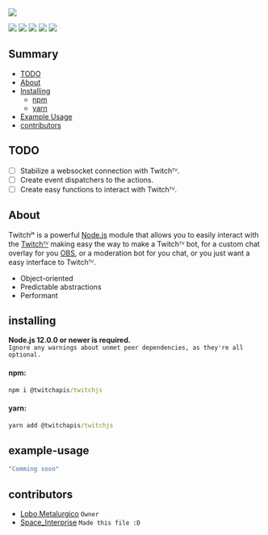 <img src="https://media.discordapp.net/attachments/773922086188089374/774016163909992448/TwitchJS.png?width=879&height=475">
<p>
  <img src="https://img.shields.io/discord/773920681246851083?color=7289da&logo=discord&logoColor=FFFF55"/>
  <img src="https://img.shields.io/npm/v/@twitchapis/twitchjs.svg?maxAge=3600"/>
  <img src="https://img.shields.io/npm/dt/@twitchapis/twitchjs.svg?maxAge=3600"/>
  <img src="https://github.com/twitchapis/TwitchJS/workflows/Testing/badge.svg"/>
  <img src="https://img.shields.io/david/twitchapis/twitchJs.svg?maxAge=3600"/>
</p>

## Summary

- [TODO](#todo)
- [About](#about)
- [Installing](#installing)
  - [npm](#npm)
  - [yarn](#yarn)
- [Example Usage](#example-usage)
- [contributors](#contributors)

## TODO

- [ ] Stabilize a websocket connection with Twitchᵀⱽ.
- [ ] Create event dispatchers to the actions.
- [ ] Create easy functions to interact with Twitchᵀⱽ.

## About

Twitchʲˢ is a powerful [Node.js](https://nodejs.org) module that allows you to easily interact with the
[Twitchᵀⱽ](https://twitch.tv) making easy the way to make a Twitchᵀⱽ bot, for a custom chat overlay for you [OBS](https://obsproject.com/), or a moderation bot for you chat, or you just want a easy interface to Twitchᵀⱽ.

- Object-oriented
- Predictable abstractions
- Performant

## installing

**Node.js 12.0.0 or newer is required.**  
`Ignore any warnings about unmet peer dependencies, as they're all optional.`

#### npm: 
```bat
npm i @twitchapis/twitchjs
```  
#### yarn: 
```bat
yarn add @twitchapis/twitchjs
```  

## example-usage

```javascript
"Comming soon"
```

## contributors

- [Lobo Metalurgico](https://github.com/LoboMetalurgico) `Owner`
- [Space_Interprise](https://github.com/emanuelfranklyn) `Made this file :D`
